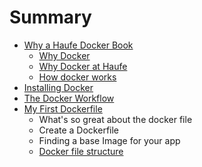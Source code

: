 # Summary

* [Why a Haufe Docker Book](README.md)
   * [Why Docker](why_docker.md)
   * [Why Docker at Haufe](why_docker_at_haufe.md)
   * [How docker works](how_docker_works.md)
* [Installing Docker](installing_docker.md)
* [The Docker Workflow](the_suggested_docker_haufe_workflow.md)
* [My First Dockerfile](docker_command_reference.md)
   * What's so great about the docker file
   * Create a Dockerfile
   * Finding a base Image for your app
   * [Docker file structure](docker_file_structure.md)


